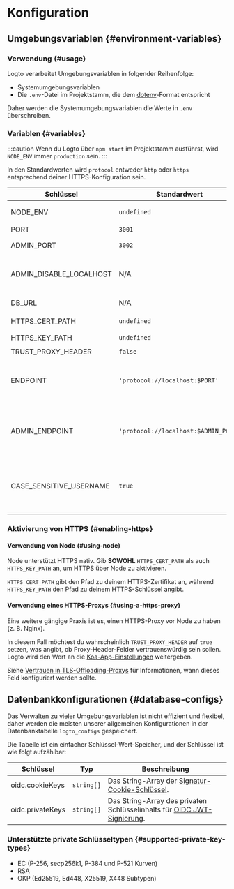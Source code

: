 # Konfiguration

## Umgebungsvariablen {#environment-variables}

### Verwendung {#usage}

Logto verarbeitet Umgebungsvariablen in folgender Reihenfolge:

- Systemumgebungsvariablen
- Die `.env`-Datei im Projektstamm, die dem [dotenv](https://github.com/motdotla/dotenv#readme)-Format entspricht

Daher werden die Systemumgebungsvariablen die Werte in `.env` überschreiben.

### Variablen {#variables}

:::caution
Wenn du Logto über `npm start` im Projektstamm ausführst, wird `NODE_ENV` immer `production` sein.
:::

In den Standardwerten wird `protocol` entweder `http` oder `https` entsprechend deiner HTTPS-Konfiguration sein.

| Schlüssel               | Standardwert                         | Typ                                                      | Beschreibung                                                                                                                                                                                                                                         |
| ----------------------- | ------------------------------------ | -------------------------------------------------------- | ---------------------------------------------------------------------------------------------------------------------------------------------------------------------------------------------------------------------------------------------------- |
| NODE_ENV                | `undefined`                          | <code>'production' &#124; 'test' &#124; undefined</code> | Welche Art von Umgebung, in der Logto läuft.                                                                                                                                                                                                         |
| PORT                    | `3001`                               | `number`                                                 | Der lokale Port, den Logto abhört.                                                                                                                                                                                                                   |
| ADMIN_PORT              | `3002`                               | `number`                                                 | Der lokale Port, den die Logto Admin-Konsole abhört.                                                                                                                                                                                                 |
| ADMIN_DISABLE_LOCALHOST | N/A                                  | <code>string &#124; boolean &#124; number</code>         | Setze es auf `1` oder `true`, um den Port für die Admin-Konsole zu deaktivieren. Wenn `ADMIN_ENDPOINT` nicht gesetzt ist, wird die Admin-Konsole vollständig deaktiviert.                                                                            |
| DB_URL                  | N/A                                  | `string`                                                 | Der [Postgres DSN](https://www.postgresql.org/docs/14/libpq-connect.html#id-1.7.3.8.3.6) für die Logto-Datenbank.                                                                                                                                    |
| HTTPS_CERT_PATH         | `undefined`                          | <code>string &#124; undefined</code>                     | Siehe [Aktivierung von HTTPS](#enabling-https) für Details.                                                                                                                                                                                          |
| HTTPS_KEY_PATH          | `undefined`                          | <code>string &#124; undefined</code>                     | Ebenso.                                                                                                                                                                                                                                              |
| TRUST_PROXY_HEADER      | `false`                              | `boolean`                                                | Ebenso.                                                                                                                                                                                                                                              |
| ENDPOINT                | `'protocol://localhost:$PORT'`       | `string`                                                 | Du kannst eine URL mit deiner benutzerdefinierten Domain für Online-Tests oder Produktion angeben. Dies wird auch den Wert des [OIDC-Ausstelleridentifikators](https://openid.net/specs/openid-connect-core-1_0.html#IssuerIdentifier) beeinflussen. |
| ADMIN_ENDPOINT          | `'protocol://localhost:$ADMIN_PORT'` | `string`                                                 | Du kannst eine URL mit deiner benutzerdefinierten Domain für die Produktion angeben (z. B. `ADMIN_ENDPOINT=https://admin.domain.com`). Dies wird auch den Wert der Admin-Konsole-Umleitungs-URIs beeinflussen.                                       |
| CASE_SENSITIVE_USERNAME | `true`                               | `boolean`                                                | Gibt an, ob der Benutzername groß-/kleinsensitiv ist. Sei vorsichtig beim Ändern dieses Wertes; Änderungen werden vorhandene Datenbanken nicht automatisch anpassen, was eine manuelle Verwaltung erfordert.                                         |

### Aktivierung von HTTPS {#enabling-https}

#### Verwendung von Node {#using-node}

Node unterstützt HTTPS nativ. Gib **SOWOHL** `HTTPS_CERT_PATH` als auch `HTTPS_KEY_PATH` an, um HTTPS über Node zu aktivieren.

`HTTPS_CERT_PATH` gibt den Pfad zu deinem HTTPS-Zertifikat an, während `HTTPS_KEY_PATH` den Pfad zu deinem HTTPS-Schlüssel angibt.

#### Verwendung eines HTTPS-Proxys {#using-a-https-proxy}

Eine weitere gängige Praxis ist es, einen HTTPS-Proxy vor Node zu haben (z. B. Nginx).

In diesem Fall möchtest du wahrscheinlich `TRUST_PROXY_HEADER` auf `true` setzen, was angibt, ob Proxy-Header-Felder vertrauenswürdig sein sollen. Logto wird den Wert an die [Koa-App-Einstellungen](https://github.com/koajs/koa/blob/master/docs/api/index.md#settings) weitergeben.

Siehe [Vertrauen in TLS-Offloading-Proxys](https://github.com/panva/node-oidc-provider/blob/main/docs/README.md#trusting-tls-offloading-proxies) für Informationen, wann dieses Feld konfiguriert werden sollte.

## Datenbankkonfigurationen {#database-configs}

Das Verwalten zu vieler Umgebungsvariablen ist nicht effizient und flexibel, daher werden die meisten unserer allgemeinen Konfigurationen in der Datenbanktabelle `logto_configs` gespeichert.

Die Tabelle ist ein einfacher Schlüssel-Wert-Speicher, und der Schlüssel ist wie folgt aufzählbar:

| Schlüssel        | Typ                   | Beschreibung                                                                                                                             |
| ---------------- | --------------------- | ---------------------------------------------------------------------------------------------------------------------------------------- |
| oidc.cookieKeys  | <code>string[]</code> | Das String-Array der [Signatur-Cookie-Schlüssel](https://github.com/panva/node-oidc-provider/blob/main/docs/README.md#cookieskeys).      |
| oidc.privateKeys | <code>string[]</code> | Das String-Array des privaten Schlüsselinhalts für [OIDC JWT-Signierung](https://openid.net/specs/openid-connect-core-1_0.html#Signing). |

### Unterstützte private Schlüsseltypen {#supported-private-key-types}

- EC (P-256, secp256k1, P-384 und P-521 Kurven)
- RSA
- OKP (Ed25519, Ed448, X25519, X448 Subtypen)
